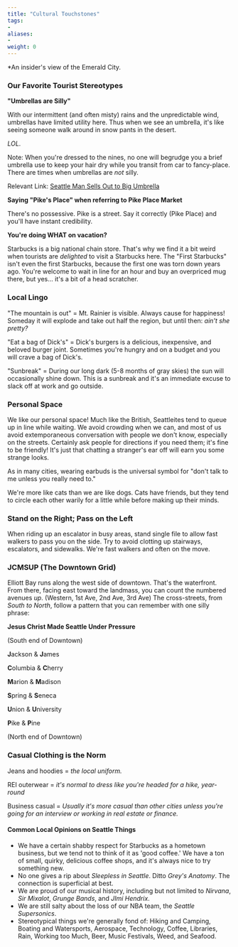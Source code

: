 ```yaml
---
title: "Cultural Touchstones"
tags:
-
aliases:
-
weight: 0
---
```


*An insider's view of the Emerald City.

### Our Favorite Tourist Stereotypes

**"Umbrellas are Silly"**

With our intermittent (and often misty) rains and the unpredictable wind, umbrellas have limited utility here. Thus when we see an umbrella, it's like seeing someone walk around in snow pants in the desert.

*LOL.*

Note: When you're dressed to the nines, no one will begrudge you a brief umbrella use to keep your hair dry while you transit from car to fancy-place. There are times when umbrellas are *not* silly.

Relevant Link: [Seattle Man Sells Out to Big Umbrella](https://theneedling.com/2021/10/01/seattle-man-sells-out-to-big-umbrella/)

**Saying "Pike's Place" when referring to Pike Place Market**

There's no possessive. Pike is a street. Say it correctly (Pike Place) and you'll have instant credibility. 

**You're doing WHAT on vacation?**

Starbucks is a big national chain store. That's why we find it a bit weird when tourists are *delighted* to visit a Starbucks here. The "First Starbucks" isn't even the first Starbucks, because the first one was torn down years ago. You're welcome to wait in line for an hour and buy an overpriced mug there, but yes... it's a bit of a head scratcher.

### Local Lingo

"The mountain is out" = Mt. Rainier is visible. Always cause for happiness! Someday it will explode and take out half the region, but until then: *ain't she pretty?*

"Eat a bag of Dick's" = Dick's burgers is a delicious, inexpensive, and beloved burger joint. Sometimes you're hungry and on a budget and you will crave a bag of Dick's.

"Sunbreak" = During our long dark (5-8 months of gray skies) the sun will occasionally shine down. This is a sunbreak and it's an immediate excuse to slack off at work and go outside.

### **Personal Space**

We like our personal space! Much like the British, Seattleites tend to queue up in line while waiting. We avoid crowding when we can, and most of us avoid extemporaneous conversation with people we don't know, especially on the streets. Certainly ask people for directions if you need them; it's fine to be friendly! It's just that chatting a stranger's ear off will earn you some strange looks.

As in many cities, wearing earbuds is the universal symbol for "don't talk to me unless you really need to."

We're more like cats than we are like dogs. Cats have friends, but they tend to circle each other warily for a little while before making up their minds.

### Stand on the Right; Pass on the Left

When riding up an escalator in busy areas, stand single file to allow fast walkers to pass you on the side. Try to avoid clotting up stairways, escalators, and sidewalks. We're fast walkers and often on the move.

### JCMSUP (The Downtown Grid)

Elliott Bay runs along the west side of downtown. That's the waterfront. From there, facing east toward the landmass, you can count the numbered avenues *up*.  (Western, 1st Ave, 2nd Ave, 3rd Ave) The cross-streets, from *South to North*, follow a pattern that you can remember with one silly phrase:

**Jesus Christ Made Seattle Under Pressure**

(South end of Downtown)

**J**ackson &
**J**ames

**C**olumbia &
**C**herry

**M**arion &
**M**adison

**S**pring &
**S**eneca

**U**nion &
**U**niversity

**P**ike &
**P**ine

(North end of Downtown)

### Casual Clothing is the Norm

Jeans and hoodies = *the local uniform.*

REI outerwear = *it's normal to dress like you're headed for a hike, year-round*

Business casual = *Usually it's more casual than other cities unless you're going for an interview or working in real estate or finance.*

#### Common Local Opinions on Seattle Things

- We have a certain shabby respect for Starbucks as a hometown business, but we tend not to think of it as 'good coffee.' We have a ton of small, quirky, delicious coffee shops, and it's always nice to try something new. 
- No one gives a rip about *Sleepless in Seattle*. Ditto *Grey's Anatomy*. The connection is superficial at best.
- We are proud of our musical history, including but not limited to *Nirvana*, *Sir Mixalot*, *Grunge Bands*, and *JImi Hendrix*.
- We are still salty about the loss of our NBA team, the *Seattle Supersonics*.
- Stereotypical things we're generally fond of: Hiking and Camping, Boating and Watersports, Aerospace, Technology, Coffee, Libraries, Rain, Working too Much, Beer, Music Festivals, Weed, and Seafood.

